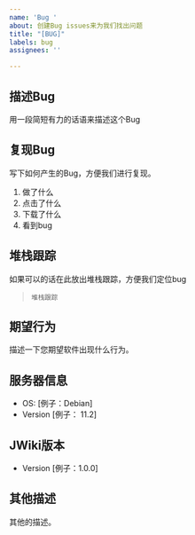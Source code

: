 ```yaml
---
name: 'Bug '
about: 创建Bug issues来为我们找出问题
title: "[BUG]"
labels: bug
assignees: ''

---
```


## 描述Bug
用一段简短有力的话语来描述这个Bug

## 复现Bug
写下如何产生的Bug，方便我们进行复现。
1. 做了什么
2. 点击了什么
3. 下载了什么
4. 看到bug

## 堆栈跟踪
如果可以的话在此放出堆栈跟踪，方便我们定位bug
>```
> 堆栈跟踪
>```

## 期望行为
描述一下您期望软件出现什么行为。

## 服务器信息
 - OS: [例子：Debian]
 - Version [例子： 11.2]

## JWiki版本
- Version [例子：1.0.0]

## 其他描述
其他的描述。
